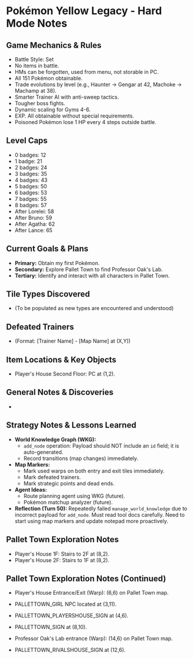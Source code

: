 # Pokémon Yellow Legacy - Hard Mode Notes

## Game Mechanics & Rules
- Battle Style: Set
- No items in battle.
- HMs can be forgotten, used from menu, not storable in PC.
- All 151 Pokémon obtainable.
- Trade evolutions by level (e.g., Haunter -> Gengar at 42, Machoke -> Machamp at 38).
- Smarter Trainer AI with anti-sweep tactics.
- Tougher boss fights.
- Dynamic scaling for Gyms 4-6.
- EXP. All obtainable without special requirements.
- Poisoned Pokémon lose 1 HP every 4 steps outside battle.

## Level Caps
- 0 badges: 12
- 1 badge: 21
- 2 badges: 24
- 3 badges: 35
- 4 badges: 43
- 5 badges: 50
- 6 badges: 53
- 7 badges: 55
- 8 badges: 57
- After Lorelei: 58
- After Bruno: 59
- After Agatha: 62
- After Lance: 65

## Current Goals & Plans
- **Primary:** Obtain my first Pokémon.
- **Secondary:** Explore Pallet Town to find Professor Oak's Lab.
- **Tertiary:** Identify and interact with all characters in Pallet Town.

## Tile Types Discovered
- (To be populated as new types are encountered and understood)

## Defeated Trainers
- (Format: [Trainer Name] - [Map Name] at (X,Y))

## Item Locations & Key Objects
- Player's House Second Floor: PC at (1,2).

## General Notes & Discoveries
- 

## Strategy Notes & Lessons Learned
- **World Knowledge Graph (WKG):** 
    - `add_node` operation: Payload should NOT include an `id` field; it is auto-generated.
    - Record transitions (map changes) immediately.
- **Map Markers:** 
    - Mark used warps on both entry and exit tiles immediately.
    - Mark defeated trainers.
    - Mark strategic points and dead ends.
- **Agent Ideas:**
    - Route planning agent using WKG (future).
    - Pokémon matchup analyzer (future).
- **Reflection (Turn 50):** Repeatedly failed `manage_world_knowledge` due to incorrect payload for `add_node`. Must read tool docs carefully. Need to start using map markers and update notepad more proactively.

## Pallet Town Exploration Notes
- Player's House 1F: Stairs to 2F at (8,2).
- Player's House 2F: Stairs to 1F at (8,2).

## Pallet Town Exploration Notes (Continued)
- Player's House Entrance/Exit (Warp): (6,6) on Pallet Town map.
- PALLETTOWN_GIRL NPC located at (3,11).
- PALLETTOWN_PLAYERSHOUSE_SIGN at (4,6).
- PALLETTOWN_SIGN at (8,10).

- Professor Oak's Lab entrance (Warp): (14,6) on Pallet Town map.
- PALLETTOWN_RIVALSHOUSE_SIGN at (12,6).